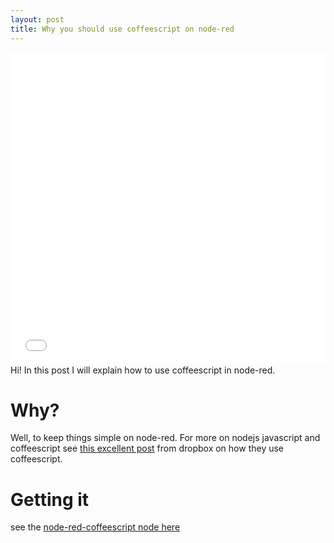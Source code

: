 ```yaml
---
layout: post
title: Why you should use coffeescript on node-red
---
```


<iframe src="//player.vimeo.com/video/106729013" width="100%" height="500" frameborder="0" webkitallowfullscreen mozallowfullscreen allowfullscreen></iframe> 

<div class="message">
  Hi! In this post I will explain how to use coffeescript in node-red.
</div>

# Why?

Well, to keep things simple on node-red.
For more on nodejs javascript and coffeescript see [this excellent post](https://tech.dropbox.com/2012/09/dropbox-dives-into-coffeescript) from dropbox on how they use coffeescript.

# Getting it

see the [node-red-coffeescript node here](https://www.npmjs.org/package/node-red-contrib-coffeescript)

